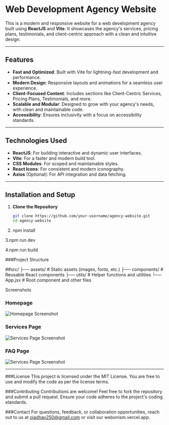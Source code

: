 # Web Development Agency Website

This is a modern and responsive website for a web development agency built using **ReactJS** and **Vite**. It showcases the agency's services, pricing plans, testimonials, and client-centric approach with a clean and intuitive design.

---

## Features

- **Fast and Optimized**: Built with Vite for lightning-fast development and performance.
- **Modern Design**: Responsive layouts and animations for a seamless user experience.
- **Client-Focused Content**: Includes sections like Client-Centric Services, Pricing Plans, Testimonials, and more.
- **Scalable and Modular**: Designed to grow with your agency's needs, with clean and maintainable code.
- **Accessibility**: Ensures inclusivity with a focus on accessibility standards.

---

## Technologies Used

- **ReactJS**: For building interactive and dynamic user interfaces.
- **Vite**: For a faster and modern build tool.
- **CSS Modules**: For scoped and maintainable styles.
- **React Icons**: For consistent and modern iconography.
- **Axios** (Optional): For API integration and data fetching.

---

## Installation and Setup

1. **Clone the Repository**  
   ```bash
   git clone https://github.com/your-username/agency-website.git
   cd agency-website
2. npm install

3.npm run dev

4.npm run build

###Project Structure

##src/
├── assets/       # Static assets (images, fonts, etc.)
├── components/   # Reusable React components
├── utils/        # Helper functions and utilities
└── App.jsx       # Root component and other files






Screenshots

### Homepage
![Homepage Screenshot](screenshot1.png)

### Services Page
![Services Page Screenshot](screenshot3.png)

### FAQ Page
![Services Page Screenshot](screenshot2.png)

---

###License
This project is licensed under the MIT License. You are free to use and modify the code as per the license terms.

###Contributing
Contributions are welcome! Feel free to fork the repository and submit a pull request. Ensure your code adheres to the project's coding standards.


###Contact
For questions, feedback, or collaboration opportunities, reach out to us at ojadhav250@gmail.com or visit our webonism.vercel.app.

